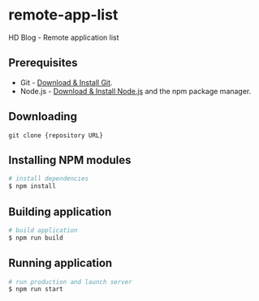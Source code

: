 # remote-app-list

HD Blog - Remote application list

## Prerequisites

- Git - [Download & Install Git](https://git-scm.com/downloads).
- Node.js - [Download & Install Node.js](https://nodejs.org/en/download/) and the npm package manager.

## Downloading

```
git clone {repository URL}
```

## Installing NPM modules

```bash
# install dependencies
$ npm install
```

## Building application

```bash
# build application
$ npm run build
```

## Running application

```bash
# run production and launch server
$ npm run start
```

